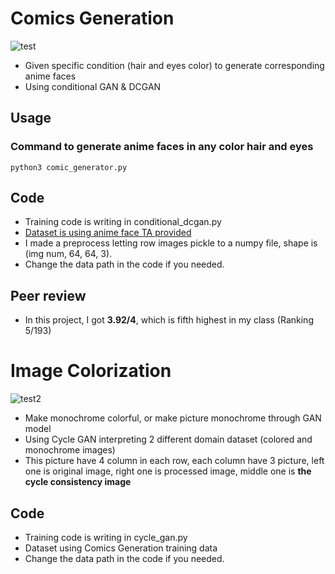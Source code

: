 # Comics Generation

![test](https://github.com/willylulu/ADLxMLDS2017/blob/master/Comics_Generation/test.png?raw=true)
*	Given specific condition (hair and eyes color) to generate corresponding anime faces
*	Using conditional GAN & DCGAN
##	Usage
###	Command to generate anime faces in any color hair and eyes
```
python3 comic_generator.py
```
## Code
*	Training code is writing in conditional_dcgan.py
*	[Dataset is using anime face TA provided](https://drive.google.com/drive/folders/1bXXeEzARYWsvUwbW3SA0meulCR3nIhDb)
*	I made a preprocess letting row images pickle to a numpy file, shape is (img num, 64, 64, 3).
*	Change the data path in the code if you needed.

##	Peer review
*	In this project, I got **3.92/4**, which is fifth highest in my class (Ranking 5/193)

#	Image Colorization
![test2](https://github.com/willylulu/ADLxMLDS2017/blob/master/Comics_Generation/colorization.png?raw=true)
*	Make monochrome colorful, or make picture monochrome through GAN model
*	Using Cycle GAN interpreting 2 different domain dataset (colored and monochrome images)
*	This picture have 4 column in each row, each column have 3 picture, left one is original image, right one is processed image, middle one is **the cycle consistency image**

##	Code
*	Training code is writing in cycle_gan.py
*	Dataset using Comics Generation training data
*	Change the data path in the code if you needed.